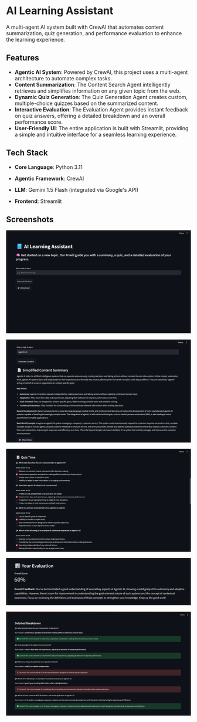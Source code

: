
# AI Learning Assistant

A multi-agent AI system built with CrewAI that automates content summarization, quiz generation, and performance evaluation to enhance the learning experience.


## Features

- **Agentic AI System**: Powered by CrewAI, this project uses a multi-agent architecture to automate complex tasks.
- **Content Summarization**: The Content Search Agent intelligently retrieves and simplifies information on any given topic from the web.
- **Dynamic Quiz Generation**: The Quiz Generation Agent creates custom, multiple-choice quizzes based on the summarized content.
- **Interactive Evaluation**: The Evaluation Agent provides instant feedback on quiz answers, offering a detailed breakdown and an overall performance score.
- **User-Friendly UI**: The entire application is built with Streamlit, providing a simple and intuitive interface for a seamless learning experience.


## Tech Stack

- **Core Language**: Python 3.11

- **Agentic Framework**: CrewAI

- **LLM**: Gemini 1.5 Flash (integrated via Google's API)

- **Frontend**: Streamlit

## Screenshots
![1](https://github.com/VarunS21/AI_Learning_Assistant/blob/cd3eab280dac4d6e053e92c696b2113f7dcd1b55/AI%20Learning%20Assistant%201.jpg)

![2](https://github.com/VarunS21/AI_Learning_Assistant/blob/cd3eab280dac4d6e053e92c696b2113f7dcd1b55/AI%20Learning%20Assistant%202.png)

![3](https://github.com/VarunS21/AI_Learning_Assistant/blob/cd3eab280dac4d6e053e92c696b2113f7dcd1b55/AI%20Learning%20Assistant%203.png)

![4](https://github.com/VarunS21/AI_Learning_Assistant/blob/cd3eab280dac4d6e053e92c696b2113f7dcd1b55/AI%20Learning%20Assistant%204.png)

![5](https://github.com/VarunS21/AI_Learning_Assistant/blob/cd3eab280dac4d6e053e92c696b2113f7dcd1b55/AI%20Learning%20Assistant%205.png)




 
